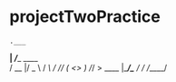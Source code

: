 # projectTwoPractice
    .___             
  __| _/____   ____  
 / __ |/  _ \ / ___\ 
/ /_/ (  <_> ) /_/  >
\____ |\____/\___  / 
     \/     /_____/  